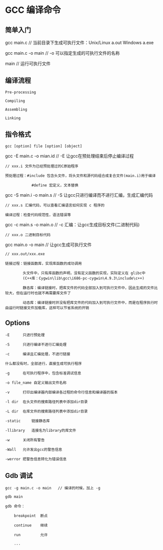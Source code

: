 # GCC 编译命令
## 简单入门

gcc main.c			// 当前目录下生成可执行文件：Unix/Linux a.out    Windows a.exe

gcc main.c -o main	// -o 可以指定生成的可执行文件的名称

main				// 运行可执行文件

## 编译流程

	Pre-processing
	
	Compiling
	
	Assembling
	
	Linking
	
## 指令格式

	gcc [option] file [option] [object]
	
gcc -E main.c -o mian.id	// -E 让gcc在预处理结束后停止编译过程

	// xxx.i 文件为已经预处理过的C原始程序
	
	预处理过程：#include 包含头文件，将头文件和源代码组合成复合文件(main.i)用于编译
				
				#define 宏定义，文本替换

gcc -S main.i -o main.s		// -S 让gcc只进行编译而不进行汇编，生成汇编代码

	// xxx.s 汇编代码，可以查看汇编语言如何实现 c 程序的
	
	编译过程：检查代码规范性，语法错误等
	
gcc -c main.s -o main.o		// -c 汇编：让gcc生成目标文件(二进制代码)

	// xxx.o 二进制目标代码
	
gcc main.o -o main			// 让gcc生成可执行文件

	// xxx.out/xxx.exe	
	
	链接过程：链接函数库，实现库函数的成功调用
	
			头文件中，只有库函数的声明，没有定义函数的实现，实际定义在 glibc中
			(C++库：Cygwin\lib\gcc\i686-pc-cygwin\4.9.3\include\c++)
			
			静态库：编译链接时，把库文件的代码全部加入到可执行文件中，因此生成的文件比较大，但在运行时也就不再需要库文件了
			
			动态库：编译链接时并没有把库文件的代码加入到可执行文件中，而是在程序执行时由运行时链接文件加载库，这样可以节省系统的开销
			
			
## Options
	
	-E		只进行预处理
	
	-S		只进行编译不进行汇编处理
	
	-c		编译且汇编处理，不进行链接
	
	什么都没有时，全部进行，直接生成可执行程序
	
	-g 		在可执行程序中，包含标准调试信息
	
	-o file_name 自定义输出文件名称
	
	-v 		打印出编译器内部编译各过程的命令行信息和编译器的版本
	
	-l dir	在头文件的搜索路径列表中添加dir目录
	
	-L dir	在库文件的搜索路径列表中添加dir目录
	
	-static		链接静态库
	
	-llibrary	连接名为library的库文件
	
	-w		关闭所有警告
	
	-Wall	允许发出gcc的警告信息
	
	-werror	把警告信息转化为错误信息
	
	
## Gdb 调试

	gcc -g main.c -o main	// 编译的时候，加上 -g 
	
	gdb main
	
	gdb 命令：
		
		breakpoint	断点
		
		continue	继续
		
		run			允许
		
		...




